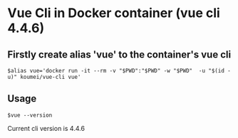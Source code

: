 # Vue Cli in Docker container  (vue cli 4.4.6)

## Firstly create alias 'vue' to the container's vue cli
```
$alias vue='docker run -it --rm -v "$PWD":"$PWD" -w "$PWD"  -u "$(id -u)" koumei/vue-cli vue'
```

## Usage
```
$vue --version
```

Current cli version is 4.4.6
